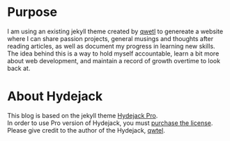 # Purpose
I am using an existing jekyll theme created by [qwetl](https://github.com/qwtel) to genereate a website where I can share passion projects, general musings and thoughts after reading articles, as well as document my progress in learning new skills. The idea behind this is a way to hold myself accountable, learn a bit more about web development, and maintain a record of growth overtime to look back at.

# About Hydejack
This blog is based on the jekyll theme [Hydejack Pro](https://hydejack.com/). </br>
In order to use Pro version of Hydejack, you must [purchase the license](https://hydejack.com/download/). </br>
Please give credit to the author of the Hydejack, [qwtel](https://github.com/qwtel).
